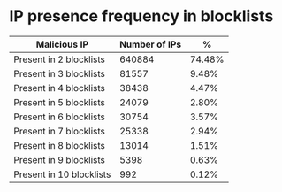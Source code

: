 # IP presence frequency in blocklists
| Malicious IP | Number of IPs | % |
|----|----|----|
| Present in 2 blocklists | 640884 | 74.48% |
| Present in 3 blocklists | 81557 | 9.48% |
| Present in 4 blocklists | 38438 | 4.47% |
| Present in 5 blocklists | 24079 | 2.80% |
| Present in 6 blocklists | 30754 | 3.57% |
| Present in 7 blocklists | 25338 | 2.94% |
| Present in 8 blocklists | 13014 | 1.51% |
| Present in 9 blocklists | 5398 | 0.63% |
| Present in 10 blocklists | 992 | 0.12% |
